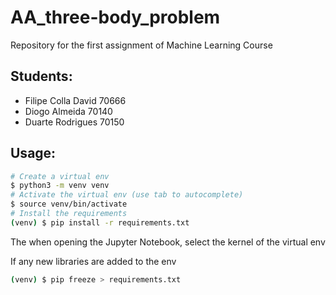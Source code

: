 # AA_three-body_problem
Repository for the first assignment of Machine Learning Course

## Students:
<ul>
  <li>Filipe Colla David 70666</li>
  <li>Diogo Almeida 70140</li>
  <li>Duarte Rodrigues 70150</li>
</ul>


## Usage:
```bash
# Create a virtual env 
$ python3 -m venv venv
# Activate the virtual env (use tab to autocomplete)
$ source venv/bin/activate
# Install the requirements
(venv) $ pip install -r requirements.txt
```

The when opening the Jupyter Notebook, select the kernel of the virtual env

If any new libraries are added to the env
```bash
(venv) $ pip freeze > requirements.txt
